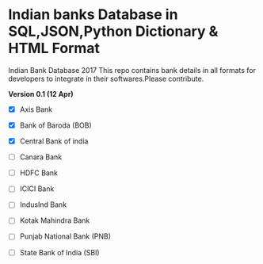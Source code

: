 # Indian banks Database in SQL,JSON,Python Dictionary & HTML Format
Indian Bank Database 2017
This repo contains bank details in all formats for developers to integrate in their softwares.Please contribute.

**Version 0.1 (12 Apr)**
- [x] Axis Bank
- [x] Bank of Baroda (BOB)
- [x] Central Bank of india
- [ ] Canara Bank
- [ ] HDFC Bank
- [ ] ICICI Bank
- [ ] IndusInd Bank
- [ ] Kotak Mahindra Bank
- [ ] Punjab National Bank (PNB)
- [ ] State Bank of India (SBI)




